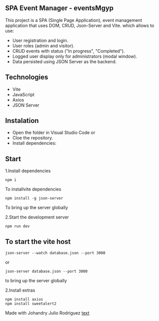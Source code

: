 ## SPA Event Manager - eventsMgyp

This project is a SPA (Single Page Application), event management application that uses DOM, CRUD, Json-Server and Vite. which allows to use:

- User registration and login.
- User roles (admin and visitor).
- CRUD events with status ("In progress", "Completed").
- Logged user display only for administrators (modal window).
- Data persisted using JSON Server as the backend.

## Technologies

- Vite
- JavaScript
- Axios
- JSON Server

## Instalation

- Open the folder in Visual Studio Code or
- Cloe the repository.
- Install dependencies:

## Start
1.Install dependencies

    npm i

To installvite dependencies

    npm install -g json-server

To bring up the server globally

2.Start the development server

    npm run dev

## To start the vite host

    json-server --watch database.json --port 3000
or
 
    json-server database.json --port 3000

to bring up the server globally

2.Install extras

    npm install axios
    npm install sweetalert2

Made with Johandry Julio Rodriguez
[text](https://github.com/Johandry-M6B/SPA-eventesJJR)